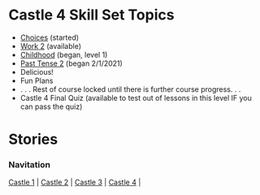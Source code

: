 # Castle 4 Skill Set Topics 
* [Choices](https://github.com/EO4wellness/T-I-L/blob/main/polyglot/espa%C3%B1ol/Castle-4/Choices.md) (started)
* [Work 2](https://github.com/EO4wellness/T-I-L/blob/main/polyglot/espa%C3%B1ol/Castle-4/Work-2.md) (available)
* [Childhood](https://github.com/EO4wellness/T-I-L/blob/main/polyglot/espa%C3%B1ol/Castle-4/Childhood.md) (began, level 1)
* [Past Tense 2](https://github.com/EO4wellness/T-I-L/blob/main/polyglot/espa%C3%B1ol/Castle-4/Past-Tense-2.md) (began 2/1/2021)
* Delicious! 
* Fun Plans
* . . . Rest of course locked until there is further course progress. . .
* Castle 4 Final Quiz (available to test out of lessons in this level IF you can pass the quiz) 

# Stories 

### Navitation
[Castle 1](https://github.com/EO4wellness/T-I-L/tree/main/polyglot/espa%C3%B1ol/Castle-1)  | [Castle 2](https://github.com/EO4wellness/T-I-L/tree/main/polyglot/espa%C3%B1ol/Castle-2)  | [Castle 3](https://github.com/EO4wellness/T-I-L/tree/main/polyglot/espa%C3%B1ol/Castle-3)  | [Castle 4](https://github.com/EO4wellness/T-I-L/tree/main/polyglot/espa%C3%B1ol/Castle-4)  |
